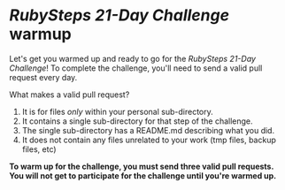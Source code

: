 # *RubySteps 21-Day Challenge* warmup

Let's get you warmed up and ready to go for the *RubySteps 21-Day Challenge*! To complete the challenge, you'll need to send a valid pull request every day.

What makes a valid pull request?

1. It is for files *only* within your personal sub-directory.
2. It contains a single sub-directory for that step of the challenge.
3. The single sub-directory has a README.md describing what you did.
4. It does not contain any files unrelated to your work (tmp files, backup files, etc)

**To warm up for the challenge, you must send three valid pull requests. You will not get to participate for the challenge until you're warmed up.**
